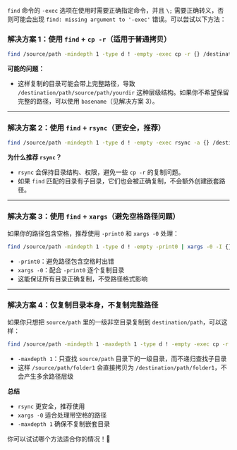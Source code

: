 `find` 命令的 `-exec` 选项在使用时需要正确指定命令，并且 `\;` 需要正确转义，否则可能会出现 `find: missing argument to '-exec'` 错误。可以尝试以下方法：  

### **解决方案 1：使用 `find` + `cp -r`（适用于普通拷贝）**
```bash
find /source/path -mindepth 1 -type d ! -empty -exec cp -r {} /destination/path/ \;
```
**可能的问题：**
- 这样复制的目录可能会带上完整路径，导致 `/destination/path/source/path/yourdir` 这种层级结构。如果你不希望保留完整的路径，可以使用 `basename`（见解决方案 3）。

---

### **解决方案 2：使用 `find` + `rsync`（更安全，推荐）**
```bash
find /source/path -mindepth 1 -type d ! -empty -exec rsync -a {} /destination/path/ \;
```
**为什么推荐 `rsync`？**
- `rsync` 会保持目录结构、权限，避免一些 `cp -r` 的复制问题。
- 如果 `find` 匹配的目录有子目录，它们也会被正确复制，不会额外创建嵌套路径。

---

### **解决方案 3：使用 `find` + `xargs`（避免空格路径问题）**
如果你的路径包含空格，推荐使用 `-print0` 和 `xargs -0` 处理：
```bash
find /source/path -mindepth 1 -type d ! -empty -print0 | xargs -0 -I {} cp -r {} /destination/path/
```
- `-print0`：避免路径包含空格时出错
- `xargs -0`：配合 `-print0` 逐个复制目录
- 这能保证所有目录正确复制，不受路径格式影响

---

### **解决方案 4：仅复制目录本身，不复制完整路径**
如果你只想把 `source/path` 里的一级非空目录复制到 `destination/path`，可以这样：
```bash
find /source/path -mindepth 1 -maxdepth 1 -type d ! -empty -exec cp -r {} /destination/path/ \;
```
- `-maxdepth 1`：只查找 `source/path` 目录下的一级目录，而不递归查找子目录
- 这样 `/source/path/folder1` 会直接拷贝为 `/destination/path/folder1`，不会产生多余路径层级

**总结**
- `rsync` 更安全，推荐使用
- `xargs -0` 适合处理带空格的路径
- `-maxdepth 1` 确保不复制嵌套目录

你可以试试哪个方法适合你的情况！🚀